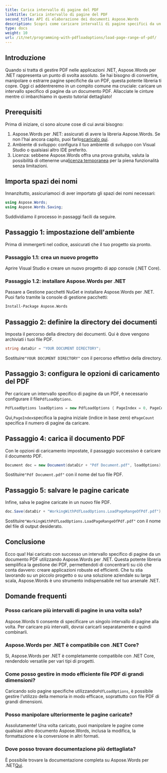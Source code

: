 ```yaml
---
title: Carica intervallo di pagine del PDF
linktitle: Carica intervallo di pagine del PDF
second_title: API di elaborazione dei documenti Aspose.Words
description: Scopri come caricare intervalli di pagine specifici da un PDF utilizzando Aspose.Words per .NET in questo tutorial completo e passo passo. Perfetto per gli sviluppatori .NET.
type: docs
weight: 10
url: /it/net/programming-with-pdfloadoptions/load-page-range-of-pdf/
---
```

## Introduzione

Quando si tratta di gestire PDF nelle applicazioni .NET, Aspose.Words per .NET rappresenta un punto di svolta assoluto. Se hai bisogno di convertire, manipolare o estrarre pagine specifiche da un PDF, questa potente libreria ti copre. Oggi ci addentreremo in un compito comune ma cruciale: caricare un intervallo specifico di pagine da un documento PDF. Allacciate le cinture mentre ci imbarchiamo in questo tutorial dettagliato!

## Prerequisiti

Prima di iniziare, ci sono alcune cose di cui avrai bisogno:

1. Aspose.Words per .NET: assicurati di avere la libreria Aspose.Words. Se non l'hai ancora capito, puoi farlo[scaricalo qui](https://releases.aspose.com/words/net/).
2. Ambiente di sviluppo: configura il tuo ambiente di sviluppo con Visual Studio o qualsiasi altro IDE preferito.
3.  Licenza: sebbene Aspose.Words offra una prova gratuita, valuta la possibilità di ottenerne una[licenza temporanea](https://purchase.aspose.com/temporary-license/) per la piena funzionalità senza limitazioni.

## Importa spazi dei nomi

Innanzitutto, assicuriamoci di aver importato gli spazi dei nomi necessari:

```csharp
using Aspose.Words;
using Aspose.Words.Saving;
```

Suddividiamo il processo in passaggi facili da seguire. 

## Passaggio 1: impostazione dell'ambiente

Prima di immergerti nel codice, assicurati che il tuo progetto sia pronto.

### Passaggio 1.1: crea un nuovo progetto
Aprire Visual Studio e creare un nuovo progetto di app console (.NET Core).

### Passaggio 1.2: installare Aspose.Words per .NET
Passare a Gestione pacchetti NuGet e installare Aspose.Words per .NET. Puoi farlo tramite la console di gestione pacchetti:

```sh
Install-Package Aspose.Words
```

## Passaggio 2: definire la directory dei documenti

Imposta il percorso della directory dei documenti. Qui è dove vengono archiviati i tuoi file PDF.

```csharp
string dataDir = "YOUR DOCUMENT DIRECTORY";
```

 Sostituire`"YOUR DOCUMENT DIRECTORY"` con il percorso effettivo della directory.

## Passaggio 3: configura le opzioni di caricamento del PDF

 Per caricare un intervallo specifico di pagine da un PDF, è necessario configurare il file`PdfLoadOptions`.

```csharp
PdfLoadOptions loadOptions = new PdfLoadOptions { PageIndex = 0, PageCount = 1 };
```

 Qui,`PageIndex`specifica la pagina iniziale (indice in base zero) e`PageCount` specifica il numero di pagine da caricare.

## Passaggio 4: carica il documento PDF

Con le opzioni di caricamento impostate, il passaggio successivo è caricare il documento PDF.

```csharp
Document doc = new Document(dataDir + "Pdf Document.pdf", loadOptions);
```

 Sostituire`"Pdf Document.pdf"` con il nome del tuo file PDF.

## Passaggio 5: salvare le pagine caricate

Infine, salva le pagine caricate in un nuovo file PDF.

```csharp
doc.Save(dataDir + "WorkingWithPdfLoadOptions.LoadPageRangeOfPdf.pdf");
```

 Sostituire`"WorkingWithPdfLoadOptions.LoadPageRangeOfPdf.pdf"` con il nome del file di output desiderato.

## Conclusione

Ecco qua! Hai caricato con successo un intervallo specifico di pagine da un documento PDF utilizzando Aspose.Words per .NET. Questa potente libreria semplifica la gestione dei PDF, permettendoti di concentrarti su ciò che conta davvero: creare applicazioni robuste ed efficienti. Che tu stia lavorando su un piccolo progetto o su una soluzione aziendale su larga scala, Aspose.Words è uno strumento indispensabile nel tuo arsenale .NET.

## Domande frequenti

### Posso caricare più intervalli di pagine in una volta sola?
Aspose.Words ti consente di specificare un singolo intervallo di pagine alla volta. Per caricare più intervalli, dovrai caricarli separatamente e quindi combinarli.

### Aspose.Words per .NET è compatibile con .NET Core?
Sì, Aspose.Words per .NET è completamente compatibile con .NET Core, rendendolo versatile per vari tipi di progetti.

### Come posso gestire in modo efficiente file PDF di grandi dimensioni?
 Caricando solo pagine specifiche utilizzando`PdfLoadOptions`, è possibile gestire l'utilizzo della memoria in modo efficace, soprattutto con file PDF di grandi dimensioni.

### Posso manipolare ulteriormente le pagine caricate?
Assolutamente! Una volta caricato, puoi manipolare le pagine come qualsiasi altro documento Aspose.Words, inclusa la modifica, la formattazione e la conversione in altri formati.

### Dove posso trovare documentazione più dettagliata?
 È possibile trovare la documentazione completa su Aspose.Words per .NET[Qui](https://reference.aspose.com/words/net/).


